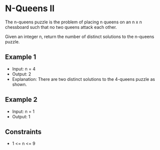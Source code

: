 # N-Queens II

The n-queens puzzle is the problem of placing n queens on an n x n chessboard such that no two queens attack each other.

Given an integer n, return the number of distinct solutions to the n-queens puzzle.

## Example 1

- Input: n = 4
- Output: 2
- Explanation: There are two distinct solutions to the 4-queens puzzle as shown.

## Example 2

- Input: n = 1
- Output: 1

## Constraints

- 1 <= n <= 9
